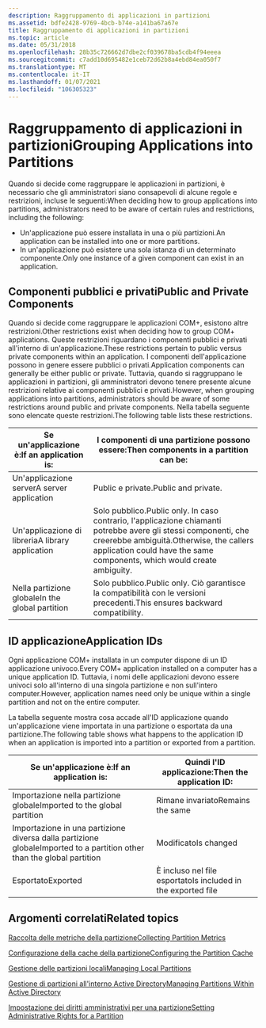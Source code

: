 ```yaml
---
description: Raggruppamento di applicazioni in partizioni
ms.assetid: bdfe2428-9769-4bcb-b74e-a141ba67a67e
title: Raggruppamento di applicazioni in partizioni
ms.topic: article
ms.date: 05/31/2018
ms.openlocfilehash: 28b35c726662d7dbe2cf039678ba5cdb4f94eeea
ms.sourcegitcommit: c7add10d695482e1ceb72d62b8a4ebd84ea050f7
ms.translationtype: MT
ms.contentlocale: it-IT
ms.lasthandoff: 01/07/2021
ms.locfileid: "106305323"
---
```

# <a name="grouping-applications-into-partitions"></a><span data-ttu-id="c1869-103">Raggruppamento di applicazioni in partizioni</span><span class="sxs-lookup"><span data-stu-id="c1869-103">Grouping Applications into Partitions</span></span>

<span data-ttu-id="c1869-104">Quando si decide come raggruppare le applicazioni in partizioni, è necessario che gli amministratori siano consapevoli di alcune regole e restrizioni, incluse le seguenti:</span><span class="sxs-lookup"><span data-stu-id="c1869-104">When deciding how to group applications into partitions, administrators need to be aware of certain rules and restrictions, including the following:</span></span>

-   <span data-ttu-id="c1869-105">Un'applicazione può essere installata in una o più partizioni.</span><span class="sxs-lookup"><span data-stu-id="c1869-105">An application can be installed into one or more partitions.</span></span>
-   <span data-ttu-id="c1869-106">In un'applicazione può esistere una sola istanza di un determinato componente.</span><span class="sxs-lookup"><span data-stu-id="c1869-106">Only one instance of a given component can exist in an application.</span></span>

## <a name="public-and-private-components"></a><span data-ttu-id="c1869-107">Componenti pubblici e privati</span><span class="sxs-lookup"><span data-stu-id="c1869-107">Public and Private Components</span></span>

<span data-ttu-id="c1869-108">Quando si decide come raggruppare le applicazioni COM+, esistono altre restrizioni.</span><span class="sxs-lookup"><span data-stu-id="c1869-108">Other restrictions exist when deciding how to group COM+ applications.</span></span> <span data-ttu-id="c1869-109">Queste restrizioni riguardano i componenti pubblici e privati all'interno di un'applicazione.</span><span class="sxs-lookup"><span data-stu-id="c1869-109">These restrictions pertain to public versus private components within an application.</span></span> <span data-ttu-id="c1869-110">I componenti dell'applicazione possono in genere essere pubblici o privati.</span><span class="sxs-lookup"><span data-stu-id="c1869-110">Application components can generally be either public or private.</span></span> <span data-ttu-id="c1869-111">Tuttavia, quando si raggruppano le applicazioni in partizioni, gli amministratori devono tenere presente alcune restrizioni relative ai componenti pubblici e privati.</span><span class="sxs-lookup"><span data-stu-id="c1869-111">However, when grouping applications into partitions, administrators should be aware of some restrictions around public and private components.</span></span> <span data-ttu-id="c1869-112">Nella tabella seguente sono elencate queste restrizioni.</span><span class="sxs-lookup"><span data-stu-id="c1869-112">The following table lists these restrictions.</span></span>



| <span data-ttu-id="c1869-113">Se un'applicazione è:</span><span class="sxs-lookup"><span data-stu-id="c1869-113">If an application is:</span></span>              | <span data-ttu-id="c1869-114">I componenti di una partizione possono essere:</span><span class="sxs-lookup"><span data-stu-id="c1869-114">Then components in a partition can be:</span></span>                                                                                   |
|------------------------------------|--------------------------------------------------------------------------------------------------------------------------|
| <span data-ttu-id="c1869-115">Un'applicazione server</span><span class="sxs-lookup"><span data-stu-id="c1869-115">A server application</span></span><br/>    | <span data-ttu-id="c1869-116">Public e private.</span><span class="sxs-lookup"><span data-stu-id="c1869-116">Public and private.</span></span><br/>                                                                                           |
| <span data-ttu-id="c1869-117">Un'applicazione di libreria</span><span class="sxs-lookup"><span data-stu-id="c1869-117">A library application</span></span><br/>   | <span data-ttu-id="c1869-118">Solo pubblico.</span><span class="sxs-lookup"><span data-stu-id="c1869-118">Public only.</span></span> <span data-ttu-id="c1869-119">In caso contrario, l'applicazione chiamanti potrebbe avere gli stessi componenti, che creerebbe ambiguità.</span><span class="sxs-lookup"><span data-stu-id="c1869-119">Otherwise, the callers application could have the same components, which would create ambiguity.</span></span><br/> |
| <span data-ttu-id="c1869-120">Nella partizione globale</span><span class="sxs-lookup"><span data-stu-id="c1869-120">In the global partition</span></span><br/> | <span data-ttu-id="c1869-121">Solo pubblico.</span><span class="sxs-lookup"><span data-stu-id="c1869-121">Public only.</span></span> <span data-ttu-id="c1869-122">Ciò garantisce la compatibilità con le versioni precedenti.</span><span class="sxs-lookup"><span data-stu-id="c1869-122">This ensures backward compatibility.</span></span><br/>                                                             |



 

## <a name="application-ids"></a><span data-ttu-id="c1869-123">ID applicazione</span><span class="sxs-lookup"><span data-stu-id="c1869-123">Application IDs</span></span>

<span data-ttu-id="c1869-124">Ogni applicazione COM+ installata in un computer dispone di un ID applicazione univoco.</span><span class="sxs-lookup"><span data-stu-id="c1869-124">Every COM+ application installed on a computer has a unique application ID.</span></span> <span data-ttu-id="c1869-125">Tuttavia, i nomi delle applicazioni devono essere univoci solo all'interno di una singola partizione e non sull'intero computer.</span><span class="sxs-lookup"><span data-stu-id="c1869-125">However, application names need only be unique within a single partition and not on the entire computer.</span></span>

<span data-ttu-id="c1869-126">La tabella seguente mostra cosa accade all'ID applicazione quando un'applicazione viene importata in una partizione o esportata da una partizione.</span><span class="sxs-lookup"><span data-stu-id="c1869-126">The following table shows what happens to the application ID when an application is imported into a partition or exported from a partition.</span></span>



| <span data-ttu-id="c1869-127">Se un'applicazione è:</span><span class="sxs-lookup"><span data-stu-id="c1869-127">If an application is:</span></span>                                              | <span data-ttu-id="c1869-128">Quindi l'ID applicazione:</span><span class="sxs-lookup"><span data-stu-id="c1869-128">Then the application ID:</span></span>                    |
|--------------------------------------------------------------------|---------------------------------------------|
| <span data-ttu-id="c1869-129">Importazione nella partizione globale</span><span class="sxs-lookup"><span data-stu-id="c1869-129">Imported to the global partition</span></span><br/>                        | <span data-ttu-id="c1869-130">Rimane invariato</span><span class="sxs-lookup"><span data-stu-id="c1869-130">Remains the same</span></span><br/>                 |
| <span data-ttu-id="c1869-131">Importazione in una partizione diversa dalla partizione globale</span><span class="sxs-lookup"><span data-stu-id="c1869-131">Imported to a partition other than the global partition</span></span><br/> | <span data-ttu-id="c1869-132">Modificato</span><span class="sxs-lookup"><span data-stu-id="c1869-132">Is changed</span></span><br/>                       |
| <span data-ttu-id="c1869-133">Esportato</span><span class="sxs-lookup"><span data-stu-id="c1869-133">Exported</span></span><br/>                                                | <span data-ttu-id="c1869-134">È incluso nel file esportato</span><span class="sxs-lookup"><span data-stu-id="c1869-134">Is included in the exported file</span></span><br/> |



 

## <a name="related-topics"></a><span data-ttu-id="c1869-135">Argomenti correlati</span><span class="sxs-lookup"><span data-stu-id="c1869-135">Related topics</span></span>

<dl> <dt>

[<span data-ttu-id="c1869-136">Raccolta delle metriche della partizione</span><span class="sxs-lookup"><span data-stu-id="c1869-136">Collecting Partition Metrics</span></span>](collecting-partition-metrics.md)
</dt> <dt>

[<span data-ttu-id="c1869-137">Configurazione della cache della partizione</span><span class="sxs-lookup"><span data-stu-id="c1869-137">Configuring the Partition Cache</span></span>](configuring-the-partition-cache.md)
</dt> <dt>

[<span data-ttu-id="c1869-138">Gestione delle partizioni locali</span><span class="sxs-lookup"><span data-stu-id="c1869-138">Managing Local Partitions</span></span>](managing-local-partitions.md)
</dt> <dt>

[<span data-ttu-id="c1869-139">Gestione di partizioni all'interno Active Directory</span><span class="sxs-lookup"><span data-stu-id="c1869-139">Managing Partitions Within Active Directory</span></span>](managing-partitions-within-active-directory.md)
</dt> <dt>

[<span data-ttu-id="c1869-140">Impostazione dei diritti amministrativi per una partizione</span><span class="sxs-lookup"><span data-stu-id="c1869-140">Setting Administrative Rights for a Partition</span></span>](setting-administrative-rights-for-a-partition.md)
</dt> </dl>

 

 




